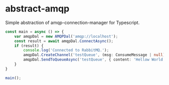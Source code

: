 # abstract-amqp
Simple abstraction of amqp-connection-manager for Typescript.

```typescript
const main = async () => {
    var amqpDal = new AMQPDal('amqp://localhost');
    const result = await amqpDal.ConnectAsync();
    if (result) {
        console.log('Connected to RabbitMQ.');
        amqpDal.CreateChannel('testQueue', (msg: ConsumeMessage | null) => console.log(msg?.content.toString()));
        amqpDal.SendToQueueAsync('testQueue', { content: 'Hellow World!' });
    }
}

main();
```
